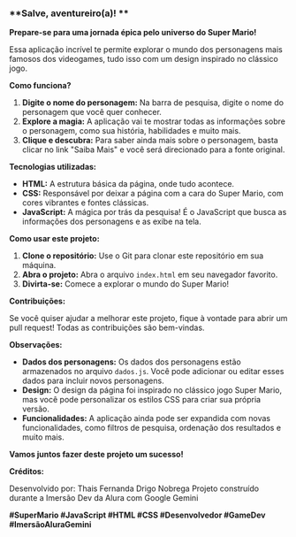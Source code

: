 ### **Salve, aventureiro(a)! **

**Prepare-se para uma jornada épica pelo universo do Super Mario!** 

Essa aplicação incrível te permite explorar o mundo dos personagens mais famosos dos videogames, tudo isso com um design inspirado no clássico jogo. 

**Como funciona?**

1. **Digite o nome do personagem:** Na barra de pesquisa, digite o nome do personagem que você quer conhecer.
2. **Explore a magia:** A aplicação vai te mostrar todas as informações sobre o personagem, como sua história, habilidades e muito mais.
3. **Clique e descubra:** Para saber ainda mais sobre o personagem, basta clicar no link "Saiba Mais" e você será direcionado para a fonte original.

**Tecnologias utilizadas:**

* **HTML:** A estrutura básica da página, onde tudo acontece.
* **CSS:** Responsável por deixar a página com a cara do Super Mario, com cores vibrantes e fontes clássicas.
* **JavaScript:** A mágica por trás da pesquisa! É o JavaScript que busca as informações dos personagens e as exibe na tela.

**Como usar este projeto:**

1. **Clone o repositório:** Use o Git para clonar este repositório em sua máquina.
2. **Abra o projeto:** Abra o arquivo `index.html` em seu navegador favorito.
3. **Divirta-se:** Comece a explorar o mundo do Super Mario!

**Contribuições:**

Se você quiser ajudar a melhorar este projeto, fique à vontade para abrir um pull request! Todas as contribuições são bem-vindas. 

**Observações:**

* **Dados dos personagens:** Os dados dos personagens estão armazenados no arquivo `dados.js`. Você pode adicionar ou editar esses dados para incluir novos personagens.
* **Design:** O design da página foi inspirado no clássico jogo Super Mario, mas você pode personalizar os estilos CSS para criar sua própria versão.
* **Funcionalidades:** A aplicação ainda pode ser expandida com novas funcionalidades, como filtros de pesquisa, ordenação dos resultados e muito mais.

**Vamos juntos fazer deste projeto um sucesso!** 

**Créditos:**

Desenvolvido por: Thais Fernanda Drigo Nobrega
Projeto construído durante a Imersão Dev da Alura com Google Gemini

**#SuperMario #JavaScript #HTML #CSS #Desenvolvedor #GameDev #ImersãoAluraGemini**
